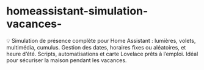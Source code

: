 # homeassistant-simulation-vacances-
💡 Simulation de présence complète pour Home Assistant : lumières, volets, multimédia, cumulus. Gestion des dates, horaires fixes ou aléatoires, et heure d’été. Scripts, automatisations et carte Lovelace prêts à l’emploi. Idéal pour sécuriser la maison pendant les vacances.
